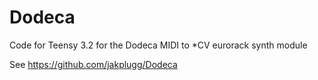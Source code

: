 # Dodeca
Code for Teensy 3.2 for the Dodeca MIDI to *CV eurorack synth module

See https://github.com/jakplugg/Dodeca

